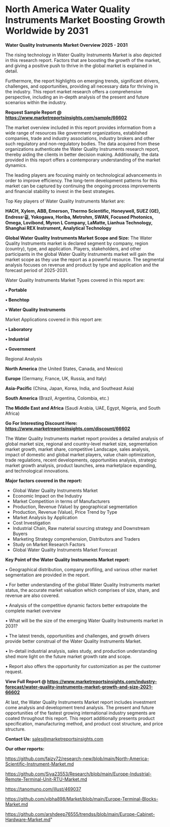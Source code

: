 # North America Water Quality Instruments Market Boosting Growth Worldwide by 2031

<Strong> Water Quality Instruments Market Overview 2025 - 2031</strong>

The rising technology in Water Quality Instruments Market is also depicted in this research report. Factors that are boosting the growth of the market, and giving a positive push to thrive in the global market is explained in detail.

Furthermore, the report highlights on emerging trends, significant drivers, challenges, and opportunities, providing all necessary data for thriving in the industry. This report market research offers a comprehensive perspective, including an in-depth analysis of the present and future scenarios within the industry.

<strong>Request Sample Report @ <a href=https://www.marketreportsinsights.com/sample/66602>https://www.marketreportsinsights.com/sample/66602</a></strong>

The market overview included in this report provides information from a wide range of resources like government organizations, established companies, trade and industry associations, industry brokers and other such regulatory and non-regulatory bodies. The data acquired from these organizations authenticate the Water Quality Instruments research report, thereby aiding the clients in better decision making. Additionally, the data provided in this report offers a contemporary understanding of the market dynamics.

The leading players are focusing mainly on technological advancements in order to improve efficiency. The long-term development patterns for this market can be captured by continuing the ongoing process improvements and financial stability to invest in the best strategies.

Top Key players of Water Quality Instruments Market are:

<strong>HACH, Xylem, ABB, Emerson, Thermo Scientific, Honeywell, SUEZ (GE), Endressᶫ걺, Yokogawa, Horiba, Metrohm, SWAN, Focused Photonics, Omega, Lovibond, Myron L Company, LaMatte, Lianhua Technology, Shanghai REX Instrument, Analytical Technology</strong>

<strong><b>Global Water Quality Instruments Market Scope and Size:</b></strong>
The Water Quality Instruments market is declared segment by company, region (country), type, and application. Players, stakeholders, and other participants in the global Water Quality Instruments market will gain the market scope as they use the report as a powerful resource. The segmental analysis focuses on revenue and product by type and application and the forecast period of 2025-2031.

Water Quality Instruments Market Types covered in this report are:

<strong>• Portable

• Benchtop

• Water Quality Instruments</strong>

Market Applications covered in this report are:

<strong>• Laboratory

• Industrial

• Government</strong> 

Regional Analysis

<strong>North America</strong> (the United States, Canada, and Mexico)

<strong>Europe</strong> (Germany, France, UK, Russia, and Italy)

<strong>Asia-Pacific</strong> (China, Japan, Korea, India, and Southeast Asia)

<strong>South America</strong> (Brazil, Argentina, Colombia, etc.)

<strong>The Middle East and Africa</strong> (Saudi Arabia, UAE, Egypt, Nigeria, and South Africa)

<strong>Go For Interesting Discount Here: <a href=https://www.marketreportsinsights.com/discount/66602>https://www.marketreportsinsights.com/discount/66602</a></strong>

The Water Quality Instruments market report provides a detailed analysis of global market size, regional and country-level market size, segmentation market growth, market share, competitive Landscape, sales analysis, impact of domestic and global market players, value chain optimization, trade regulations, recent developments, opportunities analysis, strategic market growth analysis, product launches, area marketplace expanding, and technological innovations.

<strong><b>Major factors covered in the report:</b></strong>
<ul>
  <li>Global Water Quality Instruments Market </li>
  <li>Economic Impact on the Industry</li>
  <li>Market Competition in terms of Manufacturers</li>
  <li>Production, Revenue (Value) by geographical segmentation</li>
  <li>Production, Revenue (Value), Price Trend by Type</li>
  <li>Market Analysis by Application</li>
  <li>Cost Investigation</li>
  <li>Industrial Chain, Raw material sourcing strategy and Downstream Buyers</li>
  <li>Marketing Strategy comprehension, Distributors and Traders</li>
  <li>Study on Market Research Factors</li>
  <li>Global Water Quality Instruments Market Forecast</li>
</ul>

<strong><b>Key Point of the Water Quality Instruments Market report:</b></strong>

• Geographical distribution, company profiling, and various other market segmentation are provided in the report.

• For better understanding of the global Water Quality Instruments market status, the accurate market valuation which comprises of size, share, and revenue are also covered.

• Analysis of the competitive dynamic factors better extrapolate the complete market overview

• What will be the size of the emerging Water Quality Instruments market in 2031?

• The latest trends, opportunities and challenges, and growth drivers provide better construal of the Water Quality Instruments Market.

• In-detail industrial analysis, sales study, and production understanding shed more light on the future market growth rate and scope.

• Report also offers the opportunity for customization as per the customer request.

<strong><b>View Full Report @ <a href=https://www.marketreportsinsights.com/industry-forecast/water-quality-instruments-market-growth-and-size-2021-66602>https://www.marketreportsinsights.com/industry-forecast/water-quality-instruments-market-growth-and-size-2021-66602</a></b></strong>


At last, the Water Quality Instruments Market report includes investment come analysis and development trend analysis. The present and future opportunities of the fastest growing international industry segments are coated throughout this report. This report additionally presents product specification, manufacturing method, and product cost structure, and price structure.

<strong>Contact Us:</strong>
sales@marketreportsinsights.com

<strong>Our other reports:</strong>

<a href=https://github.com/faizy72/research-new/blob/main/North-America-Scientific-Instrument-Market.md>https://github.com/faizy72/research-new/blob/main/North-America-Scientific-Instrument-Market.md</a>

<a href=https://github.com/Siya23553/Research/blob/main/Europe-Industrial-Remote-Terminal-Unit-RTU-Market.md>https://github.com/Siya23553/Research/blob/main/Europe-Industrial-Remote-Terminal-Unit-RTU-Market.md</a>

<a href=https://tanomuno.com/illust/469037>https://tanomuno.com/illust/469037</a>

<a href=https://github.com/vibha898/Market/blob/main/Europe-Terminal-Blocks-Market.md>https://github.com/vibha898/Market/blob/main/Europe-Terminal-Blocks-Market.md</a>

<a href=https://github.com/arshdeep76555/trendss/blob/main/Europe-Cabinet-Hardware-Market.md>https://github.com/arshdeep76555/trendss/blob/main/Europe-Cabinet-Hardware-Market.md</a>"
